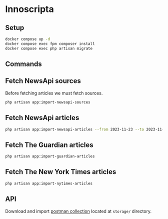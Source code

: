 # Innoscripta

## Setup

```bash
docker compose up -d
docker compose exec fpm composer install
docker compose exec php artisan migrate
```

## Commands

## Fetch NewsApi sources

Before fetching articles we must fetch sources.
```bash
php artisan app:import-newsapi-sources
```

## Fetch NewsApi articles

```bash
php artisan app:import-newsapi-articles --from 2023-11-23 --to 2023-11-23
```

## Fetch The Guardian articles

```bash
php artisan app:import-guardian-articles
```

## Fetch The New York Times articles

```bash
php artisan app:import-nytimes-articles
```

## API

Download and import [postman collection](./storage/Innoscripta.postman_collection.json) located at `storage/` directory.
